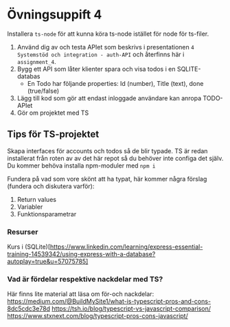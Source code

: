 # Övningsuppift 4

Installera `ts-node` för att kunna köra ts-node istället för node för ts-filer.

1. Använd dig av och testa APIet som beskrivs i presentationen `4 Systemstöd och integration - auth-API` och återfinns här i `assignment_4`.
2. Bygg ett API som låter klienter spara och visa todos i en SQLITE-databas
    - En Todo har följande properties: Id (number), Title (text), done (true/false)
3. Lägg till kod som gör att endast inloggade användare kan anropa TODO-APIet
4. Gör om projektet med TS

## Tips för TS-projektet

Skapa interfaces för accounts och todos så de blir typade. TS är redan installerat från roten av av det här repot så du behöver inte configa det själv.
Du kommer behöva installa npm-moduler med `npm i`

Fundera på vad som vore skönt att ha typat, här kommer några förslag (fundera och diskutera varför):
1. Return values
2. Variabler
3. Funktionsparametrar

### Resurser
Kurs i (SQLite)[https://www.linkedin.com/learning/express-essential-training-14539342/using-express-with-a-database?autoplay=true&u=57075785]

### Vad är fördelar respektive nackdelar med TS?

Här finns lite material att läsa om för-och nackdelar:
https://medium.com/@BuildMySite1/what-is-typescript-pros-and-cons-8dc5cdc3e78d
https://tsh.io/blog/typescript-vs-javascript-comparison/
https://www.stxnext.com/blog/typescript-pros-cons-javascript/
